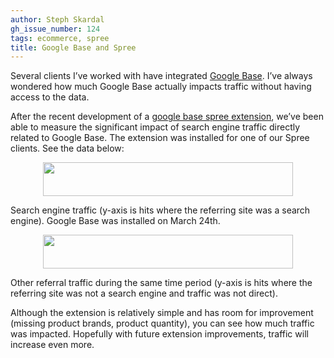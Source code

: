 ```yaml
---
author: Steph Skardal
gh_issue_number: 124
tags: ecommerce, spree
title: Google Base and Spree
---
```


Several clients I’ve worked with have integrated [Google Base](https://web.archive.org/web/20090421033528/http://www.google.com/base/). I’ve always wondered how much Google Base actually impacts traffic without having access to the data.

After the recent development of a [google base spree extension](https://github.com/stephskardal/spree-google-base/tree/master), we’ve been able to measure the significant impact of search engine traffic directly related to Google Base. The extension was installed for one of our Spree clients. See the data below:

<a href="https://3.bp.blogspot.com/_wWmWqyCEKEs/SdKABuG4iGI/AAAAAAAABs8/FG1CcB_w00U/s1600-h/Screenshot.png" onblur="try {parent.deselectBloggerImageGracefully();} catch(e) {}"><img alt="" border="0" id="BLOGGER_PHOTO_ID_5319454876923103330" src="/blog/2009/03/31/google-base-and-spree/image-0.png" style="display:block; margin:0px auto 10px; text-align:center;cursor:pointer; cursor:hand;width: 400px; height: 54px;"/></a>

Search engine traffic (y-axis is hits where the referring site was a search engine). Google Base was installed on March 24th.

<a href="https://1.bp.blogspot.com/_wWmWqyCEKEs/SdKACPn8zcI/AAAAAAAABtE/7EAd4NZK8hE/s1600-h/Screenshot-1.png" onblur="try {parent.deselectBloggerImageGracefully();} catch(e) {}"><img alt="" border="0" id="BLOGGER_PHOTO_ID_5319454885920165314" src="/blog/2009/03/31/google-base-and-spree/image-1.png" style="display:block; margin:0px auto 10px; text-align:center;cursor:pointer; cursor:hand;width: 400px; height: 54px;"/></a>

Other referral traffic during the same time period (y-axis is hits where the referring site was not a search engine and traffic was not direct).

Although the extension is relatively simple and has room for improvement (missing product brands, product quantity), you can see how much traffic was impacted. Hopefully with future extension improvements, traffic will increase even more.
